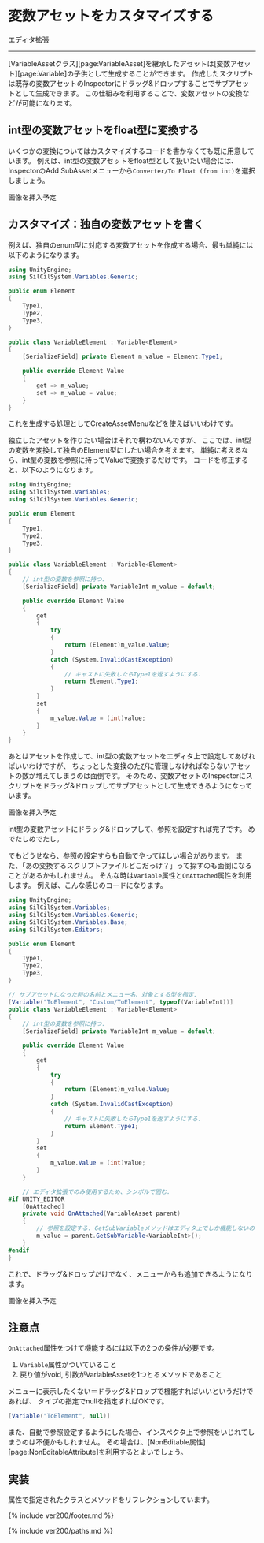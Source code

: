 # 変数アセットをカスタマイズする

エディタ拡張

---

[VariableAssetクラス][page:VariableAsset]を継承したアセットは[変数アセット][page:Variable]の子供として生成することができます。
作成したスクリプトは既存の変数アセットのInspectorにドラッグ&ドロップすることでサブアセットとして生成できます。
この仕組みを利用することで、変数アセットの変換などが可能になります。

## int型の変数アセットをfloat型に変換する

いくつかの変換についてはカスタマイズするコードを書かなくても既に用意しています。
例えば、int型の変数アセットをfloat型として扱いたい場合には、
InspectorのAdd SubAssetメニューから`Converter/To Float (from int)`を選択しましょう。

画像を挿入予定

## カスタマイズ：独自の変数アセットを書く

例えば、独自のenum型に対応する変数アセットを作成する場合、最も単純には以下のようになります。

```cs
using UnityEngine;
using SilCilSystem.Variables.Generic;

public enum Element
{
    Type1,
    Type2,
    Type3,
}

public class VariableElement : Variable<Element>
{
    [SerializeField] private Element m_value = Element.Type1;

    public override Element Value
    {
        get => m_value;
        set => m_value = value;
    }
}
```

これを生成する処理としてCreateAssetMenuなどを使えばいいわけです。

独立したアセットを作りたい場合はそれで構わないんですが、
ここでは、int型の変数を変換して独自のElement型にしたい場合を考えます。
単純に考えるなら、int型の変数を参照に持ってValueで変換するだけです。
コードを修正すると、以下のようになります。

```cs
using UnityEngine;
using SilCilSystem.Variables;
using SilCilSystem.Variables.Generic;

public enum Element
{
    Type1,
    Type2,
    Type3,
}

public class VariableElement : Variable<Element>
{
    // int型の変数を参照に持つ.
    [SerializeField] private VariableInt m_value = default;

    public override Element Value
    {
        get
        {
            try
            {
                return (Element)m_value.Value;
            }
            catch (System.InvalidCastException)
            {
                // キャストに失敗したらType1を返すようにする.
                return Element.Type1;
            }
        }
        set
        {
            m_value.Value = (int)value;
        }
    }
}
```

あとはアセットを作成して、int型の変数アセットをエディタ上で設定してあげればいいわけですが、
ちょっとした変換のたびに管理しなければならないアセットの数が増えてしまうのは面倒です。
そのため、変数アセットのInspectorにスクリプトをドラッグ&ドロップしてサブアセットとして生成できるようになっています。

画像を挿入予定

int型の変数アセットにドラッグ&ドロップして、参照を設定すれば完了です。
めでたしめでたし。

でもどうせなら、参照の設定すらも自動でやってほしい場合があります。
また、「あの変換するスクリプトファイルどこだっけ？」って探すのも面倒になることがあるかもしれません。
そんな時は`Variable`属性と`OnAttached`属性を利用します。
例えば、こんな感じのコードになります。

```cs
using UnityEngine;
using SilCilSystem.Variables;
using SilCilSystem.Variables.Generic;
using SilCilSystem.Variables.Base;
using SilCilSystem.Editors;

public enum Element
{
    Type1,
    Type2,
    Type3,
}

// サブアセットになった時の名前とメニュー名、対象とする型を指定.
[Variable("ToElement", "Custom/ToElement", typeof(VariableInt))]
public class VariableElement : Variable<Element>
{
    // int型の変数を参照に持つ.
    [SerializeField] private VariableInt m_value = default;

    public override Element Value
    {
        get
        {
            try
            {
                return (Element)m_value.Value;
            }
            catch (System.InvalidCastException)
            {
                // キャストに失敗したらType1を返すようにする.
                return Element.Type1;
            }
        }
        set
        {
            m_value.Value = (int)value;
        }
    }

    // エディタ拡張でのみ使用するため、シンボルで囲む.
#if UNITY_EDITOR
    [OnAttached]
    private void OnAttached(VariableAsset parent)
    {
        // 参照を設定する. GetSubVariableメソッドはエディタ上でしか機能しないので注意.
        m_value = parent.GetSubVariable<VariableInt>();
    }
#endif
}
```

これで、ドラッグ&ドロップだけでなく、メニューからも追加できるようになります。

画像を挿入予定

## 注意点

`OnAttached`属性をつけて機能するには以下の2つの条件が必要です。

1. `Variable`属性がついていること
2. 戻り値がvoid, 引数がVariableAssetを1つとるメソッドであること

メニューに表示したくない＝ドラッグ&ドロップで機能すればいいというだけであれば、
タイプの指定でnullを指定すればOKです。

```cs
[Variable("ToElement", null)]
```

また、自動で参照設定するようにした場合、インスペクタ上で参照をいじれてしまうのは不便かもしれません。
その場合は、[NonEditable属性][page:NonEditableAttribute]を利用するとよいでしょう。

## 実装

属性で指定されたクラスとメソッドをリフレクションしています。

<!--- footer --->

{% include ver200/footer.md %}

<!--- 参照 --->

{% include ver200/paths.md %}
